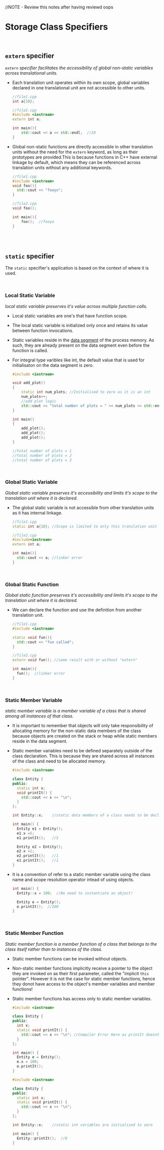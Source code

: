 //NOTE - Review this notes after having reviewd oops

# Storage Class Specifiers

<br>

## `extern` specifier

_`extern` specifier facilitates the accessibility of global non-static variables across translational units._

- Each translation unit operates within its own scope, global variables declared in one translational unit are not accessible to other units.

  ```cpp
  //file1.cpp
  int a{10};
  ```

  ```cpp
  //file2.cpp
  #include <iostream>
  extern int a;

  int main(){
      std::cout << a << std::endl;  //10
  }
  ```

- Global non-static functions are directly accessible in other translation units without the need for the `extern` keyword, as long as their prototypes are provided.This is because functions in C++ have external linkage by default, which means they can be referenced across translation units without any additional keywords.

  ```cpp
  //file1.cpp
  #include <iostream>
  void foo(){
    std::cout << "fooyo";
  }
  ```

  ```cpp
  //file2.cpp
  void foo();

  int main(){
      foo();  //fooyo
  }
  ```

<br>
<br>

## `static` specifier

The `static` specifier's application is based on the context of where it is used.

<br>

### Local Static Variable

_local static variable preserves it's value across multiple function calls._

- Local static variables are one's that have function scope.
- The local static variable is initialized only once and retains its value between function invocations.
- Static variables reside in the [data segment](../01-cpp-fundamentals/01-introduction.md#c-memory) of the process memory. As such, they are already present on the data segment even before the function is called.
- For integral type varibles like int, the default value that is used for initialisaton on the data segment is zero.

  ```cpp
  #include <iostream>

  void add_plot()
  {
      static int num_plots; //Initialised to zero as it is an int
      num_plots++;
      //add plot logic
      std::cout << "total number of plots = " << num_plots << std::endl;
  }

  int main()
  {
      add_plot();
      add_plot();
      add_plot();
  }

  //total number of plots = 1
  //total number of plots = 2
  //total number of plots = 3
  ```

<br>

### Global Static Variable

_Global static variable preserves it's accessibility and limits it's scope to the translation unit where it is declared._

- The global static variable is not accessible from other translation units as it has internal linkage.

  ```cpp
  //file1.cpp
  static int a{10}; //Scope is limited to only this translation unit
  ```

  ```cpp
  //file2.cpp
  #include<iostream>
  extern int a;

  int main(){
    std::cout << a; //linker error
  }
  ```

<br>

### Global Static Function

_Global static function preserves it's accessibility and limits it's scope to the translation unit where it is declared._

- We can declare the function and use the definition from another translation unit.

  ```cpp
  //file1.cpp
  #include <iostream>

  static void fun(){
    std::cout << "fun called";
  }
  ```

  ```cpp
  //file2.cpp
  extern void fun(); //same result with or without "extern"

  int main(){
    fun();  //linker error
  }
  ```

<br>

### Static Member Variable

_static member variable is a member variable of a class that is shared among all instances of that class._

- It is important to remember that objects will only take responsibility of allocating memory for the non-static data members of the class because objects are created on the stack or heap while static members reside in the data segment.

- Static member variables need to be defined separately outside of the class declaration. This is because they are shared across all instances of the class and need to be allocated memory.

  ```cpp
  #include <iostream>

  class Entity {
  public:
    static int x;
    void printIt() {
      std::cout << x << "\n";
    }
  };

  int Entity::x;	//static data members of a class needs to be declared globally

  int main() {
    Entity e1 = Entity();
    e1.x =5;
    e1.printIt();	//5

    Entity e2 = Entity();
    e2.x =1;
    e2.printIt();	//1
    e1.printIt();	//1
  }
  ```

- It is a convention of refer to a static member variable using the class name and scope resolution operator intead of using objects.

  ```cpp
  int main() {
    Entity::x = 100;  //No need to instantiate an object!

    Entity e = Entity();
    e.printIt();  //100
  }
  ```

<br>

### Static Member Function

_Static member function is a member function of a class that belongs to the class itself rather than to instances of the class._

- Static member functions can be invoked without objects.
- Non-static member functions implicitly receive a pointer to the object they are invoked on as their first parameter, called the "implicit `this` pointer". However it is not the case for static member functions, hence they donot have access to the object's member variables and member functions!

- Static member functions has access only to static member variables.

  ```cpp
  #include <iostream>

  class Entity {
  public:
    int x;
    static void printIt() {
      std::cout << x << "\n"; //Compiler Error Here as printIt doesnt have implicit `this` pointer and thus cannot access `x`
    }
  };

  int main() {
    Entity e = Entity();
    e.x = 100;
    e.printIt();
  }
  ```

  ```cpp
  #include <iostream>

  class Entity {
  public:
    static int x;
    static void printIt() {
      std::cout << x << "\n";
    }
  };

  int Entity::x;	//static int variables are initialised to zero

  int main() {
    Entity::printIt();	//0
  }
  ```
